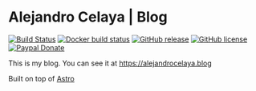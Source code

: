 # Alejandro Celaya | Blog

[![Build Status](https://img.shields.io/github/actions/workflow/status/acelaya/alejandrocelaya.blog/ci.yml?branch=main&logo=github&style=flat-square)](https://github.com/acelaya/alejandrocelaya.blog/actions/workflows/ci.yml?query=workflow%3A%22Continuous+integration%22)
[![Docker build status](https://img.shields.io/github/actions/workflow/status/acelaya/alejandrocelaya.blog/docker-image-build.yml?branch=main&logo=docker&style=flat-square)](https://github.com/acelaya/alejandrocelaya.blog/actions/workflows/docker-image-build.yml?query=workflow%3A%22Build+docker+image%22)
[![GitHub release](https://img.shields.io/github/tag/acelaya/alejandrocelaya.blog.svg?style=flat-square)](https://github.com/acelaya/alejandrocelaya.blog/releases)
[![GitHub license](https://img.shields.io/github/license/acelaya/alejandrocelaya.blog.svg?style=flat-square)](https://github.com/acelaya/alejandrocelaya.blog/blob/main/LICENSE)
[![Paypal Donate](https://img.shields.io/badge/Donate-paypal-blue.svg?style=flat-square&logo=paypal&colorA=cccccc)](https://acel.me/donate)

This is my blog. You can see it at https://alejandrocelaya.blog

Built on top of [Astro](https://astro.build/)
